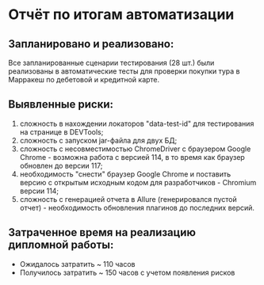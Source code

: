 # Отчёт по итогам автоматизации 
## Запланировано и реализовано:
Все запланированные сценарии тестирования (28 шт.) были реализованы в автоматические тесты для проверки покупки тура в Марракеш по дебетовой и кредитной карте.

## Выявленные риски:
1. сложность в нахождении локаторов "data-test-id" для тестирования на странице в DEVTools;
2. сложность с запуском jar-файла для двух БД;
3. сложность с несовместимостью ChromeDriver c браузером Google Chrome - возможна работа с версией 114, в то время как браузер обновлен до версии 117;
4. необходимость "снести" браузер Google Chrome и поставить версию с открытым исходным кодом для разработчиков - Chromium версии 114;
5. сложность с генерацией отчета в Allure (генерировался пустой отчет) - необходимость обновления плагинов до последних версий.

## Затраченное время на реализацию дипломной работы:
- Ожидалось затратить ~ 110 часов
- Получилось затратить ~ 150 часов с учетом появления рисков
